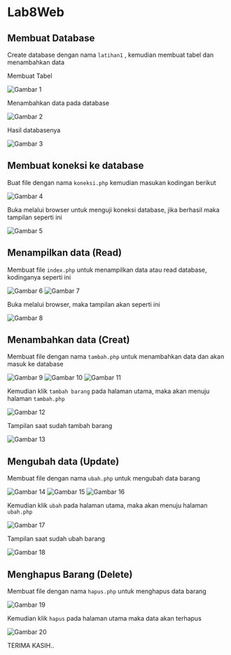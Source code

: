 # Lab8Web
## Membuat Database
Create database dengan nama `latihan1` , kemudian membuat tabel dan menambahkan data

Membuat Tabel

![Gambar 1](img/ss1.png)

Menambahkan data pada database

![Gambar 2](img/ss2.png)

Hasil databasenya

![Gambar 3](img/ss3.png)

## Membuat koneksi ke database
Buat file dengan nama `koneksi.php` kemudian masukan kodingan berikut

![Gambar 4](img/ss4.png)

Buka melalui browser untuk menguji koneksi database, jika berhasil maka tampilan seperti ini

![Gambar 5](img/ss5.png)

## Menampilkan data (Read)
Membuat file `index.php` untuk menampilkan data atau read database, kodinganya seperti ini

![Gambar 6](img/ss6.png)
![Gambar 7](img/ss7.png)

Buka melalui browser, maka tampilan akan seperti ini

![Gambar 8](img/ss8.png)

## Menambahkan data (Creat)
Membuat file dengan nama `tambah.php` untuk menambahkan data dan akan masuk ke database

![Gambar 9](img/ss9.png)
![Gambar 10](img/ss10.png)
![Gambar 11](img/ss11.png)

Kemudian klik `tambah barang` pada halaman utama, maka akan menuju halaman `tambah.php`

![Gambar 12](img/ss12.png)

Tampilan saat sudah tambah barang

![Gambar 13](img/ss13.png)

## Mengubah data (Update)
Membuat file dengan nama `ubah.php` untuk mengubah data barang

![Gambar 14](img/ss14.png)
![Gambar 15](img/ss15.png)
![Gambar 16](img/ss16.png)

Kemudian klik `ubah` pada halaman utama, maka akan menuju halaman `ubah.php`

![Gambar 17](img/ss17.png)

Tampilan saat sudah ubah barang

![Gambar 18](img/ss18.png)

## Menghapus Barang (Delete)
Membuat file dengan nama `hapus.php` untuk menghapus data barang

![Gambar 19](img/ss19.png)

Kemudian klik `hapus` pada halaman utama maka data akan terhapus

![Gambar 20](img/ss20.png)

TERIMA KASIH..